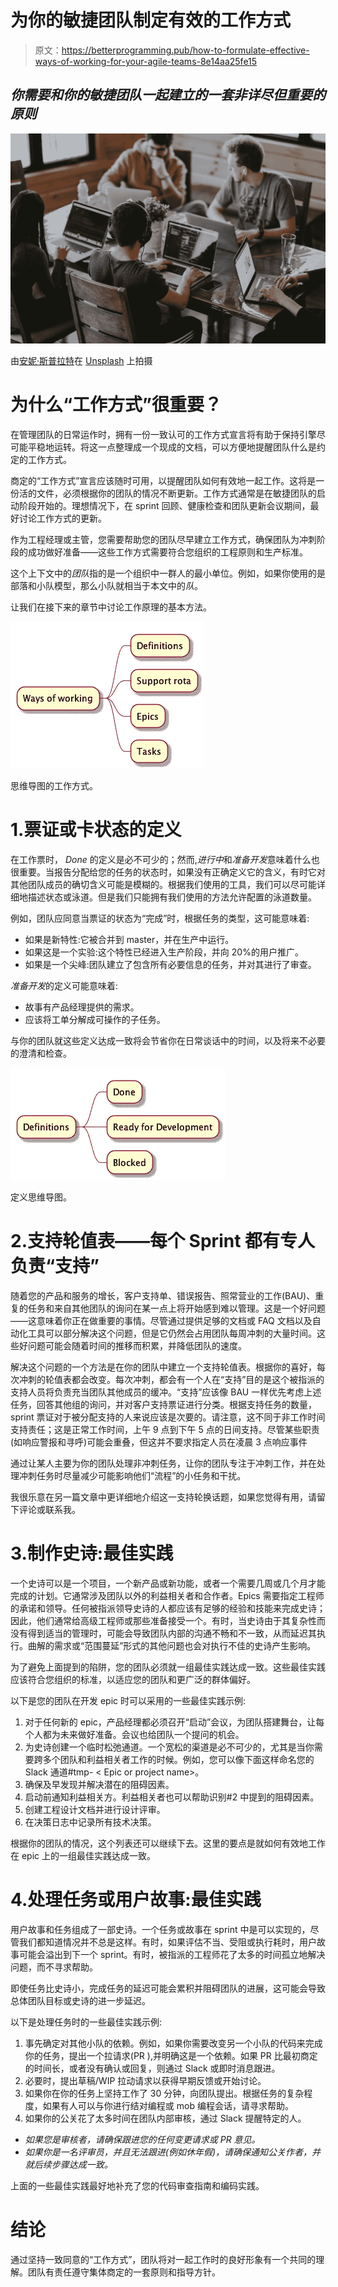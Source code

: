 # 为你的敏捷团队制定有效的工作方式

> 原文：<https://betterprogramming.pub/how-to-formulate-effective-ways-of-working-for-your-agile-teams-8e14aa25fe15>

## *你需要和你的敏捷团队一起建立的一套非详尽但重要的原则*

![](img/aaedf29a341203f9a0571dca8b01c0c0.png)

由[安妮·斯普拉特](https://unsplash.com/@anniespratt?utm_source=unsplash&utm_medium=referral&utm_content=creditCopyText)在 [Unsplash](https://unsplash.com/s/photos/work?utm_source=unsplash&utm_medium=referral&utm_content=creditCopyText) 上拍摄

# 为什么“工作方式”很重要？

在管理团队的日常运作时，拥有一份一致认可的工作方式宣言将有助于保持引擎尽可能平稳地运转。将这一点整理成一个现成的文档，可以方便地提醒团队什么是约定的工作方式。

商定的“工作方式”宣言应该随时可用，以提醒团队如何有效地一起工作。这将是一份活的文件，必须根据你的团队的情况不断更新。工作方式通常是在敏捷团队的启动阶段开始的。理想情况下，在 sprint 回顾、健康检查和团队更新会议期间，最好讨论工作方式的更新。

作为工程经理或主管，您需要帮助您的团队尽早建立工作方式，确保团队为冲刺阶段的成功做好准备——这些工作方式需要符合您组织的工程原则和生产标准。

这个上下文中的*团队*指的是一个组织中一群人的最小单位。例如，如果你使用的是部落和小队模型，那么小队就相当于本文中的*队*。

让我们在接下来的章节中讨论工作原理的基本方法。

![](img/20c8b5482be0060f8011e3681551cc8b.png)

思维导图的工作方式。

# 1.票证或卡状态的定义

在工作票时， *Done* 的定义是必不可少的；然而,*进行中*和*准备开发*意味着什么也很重要。当报告分配给您的任务的状态时，如果没有正确定义它的含义，有时它对其他团队成员的确切含义可能是模糊的。根据我们使用的工具，我们可以尽可能详细地描述状态或泳道。但是我们只能拥有我们使用的方法允许配置的泳道数量。

例如，团队应同意当票证的状态为“完成”时，根据任务的类型，这可能意味着:

*   如果是新特性:它被合并到 master，并在生产中运行。
*   如果这是一个实验:这个特性已经进入生产阶段，并向 20%的用户推广。
*   如果是一个尖峰:团队建立了包含所有必要信息的任务，并对其进行了审查。

*准备开发*的定义可能意味着:

*   故事有产品经理提供的需求。
*   应该将工单分解成可操作的子任务。

与你的团队就这些定义达成一致将会节省你在日常谈话中的时间，以及将来不必要的澄清和检查。

![](img/c24faa1618a394cd84c899ae098c8809.png)

定义思维导图。

# 2.支持轮值表——每个 Sprint 都有专人负责“支持”

随着您的产品和服务的增长，客户支持单、错误报告、照常营业的工作(BAU)、重复的任务和来自其他团队的询问在某一点上将开始感到难以管理。这是一个好问题——这意味着你正在做重要的事情。尽管通过提供足够的文档或 FAQ 文档以及自动化工具可以部分解决这个问题，但是它仍然会占用团队每周冲刺的大量时间。这些好问题可能会随着时间的推移而积累，并降低团队的速度。

解决这个问题的一个方法是在你的团队中建立一个支持轮值表。根据你的喜好，每次冲刺的轮值表都会改变。每次冲刺，都会有一个人在“支持”目的是这个被指派的支持人员将负责充当团队其他成员的缓冲。“支持”应该像 BAU 一样优先考虑上述任务，回答其他组的询问，并对客户支持票证进行分类。根据支持任务的数量，sprint 票证对于被分配支持的人来说应该是次要的。请注意，这不同于非工作时间支持责任；这是正常工作时间，上午 9 点到下午 5 点的日间支持。尽管某些职责(如响应警报和寻呼)可能会重叠，但这并不要求指定人员在凌晨 3 点响应事件

通过让某人主要为你的团队处理非冲刺任务，让你的团队专注于冲刺工作，并在处理冲刺任务时尽量减少可能影响他们“流程”的小任务和干扰。

我很乐意在另一篇文章中更详细地介绍这一支持轮换话题，如果您觉得有用，请留下评论或联系我。

# 3.制作史诗:最佳实践

一个史诗可以是一个项目，一个新产品或新功能，或者一个需要几周或几个月才能完成的计划。它通常涉及团队以外的利益相关者和合作者。Epics 需要指定工程师的承诺和领导。任何被指派领导史诗的人都应该有足够的经验和技能来完成史诗；因此，他们通常给高级工程师或那些准备接受一个。有时，当史诗由于其复杂性而没有得到适当的管理时，可能会导致团队内部的沟通不畅和不一致，从而延迟其执行。曲解的需求或“范围蔓延”形式的其他问题也会对执行不佳的史诗产生影响。

为了避免上面提到的陷阱，您的团队必须就一组最佳实践达成一致。这些最佳实践应该符合您组织的标准，以适应您的团队和更广泛的群体偏好。

以下是您的团队在开发 epic 时可以采用的一些最佳实践示例:

1.  对于任何新的 epic，产品经理都必须召开“启动”会议，为团队搭建舞台，让每个人都为未来做好准备。会议也给团队一个提问的机会。
2.  为史诗创建一个临时松弛通道。一个宽松的渠道是必不可少的，尤其是当你需要跨多个团队和利益相关者工作的时候。例如，您可以像下面这样命名您的 Slack 通道#tmp- < Epic or project name>。
3.  确保及早发现并解决潜在的阻碍因素。
4.  启动前通知利益相关方。利益相关者也可以帮助识别#2 中提到的阻碍因素。
5.  创建工程设计文档并进行设计评审。
6.  在决策日志中记录所有技术决策。

根据你的团队的情况，这个列表还可以继续下去。这里的要点是就如何有效地工作在 epic 上的一组最佳实践达成一致。

# 4.处理任务或用户故事:最佳实践

用户故事和任务组成了一部史诗。一个任务或故事在 sprint 中是可以实现的，尽管我们都知道情况并不总是这样。有时，如果评估不当、受阻或执行耗时，用户故事可能会溢出到下一个 sprint。有时，被指派的工程师花了太多的时间孤立地解决问题，而不寻求帮助。

即使任务比史诗小，完成任务的延迟可能会累积并阻碍团队的进展，这可能会导致总体团队目标或史诗的进一步延迟。

以下是处理任务时的一些最佳实践示例:

1.  事先确定对其他小队的依赖。例如，如果你需要改变另一个小队的代码来完成你的任务，提出一个拉请求(PR ),并明确这是一个依赖。如果 PR 比最初商定的时间长，或者没有确认或回复，则通过 Slack 或即时消息跟进。
2.  必要时，提出草稿/WIP 拉动请求以获得早期反馈或开始讨论。
3.  如果你在你的任务上坚持工作了 30 分钟，向团队提出。根据任务的复杂程度，如果有人可以与你进行结对编程或 mob 编程会话，请寻求帮助。
4.  如果你的公关花了太多时间在团队内部审核，通过 Slack 提醒特定的人。

*   *如果您是审核者，请确保跟进您的任何变更请求或 PR 意见。*
*   *如果你是一名评审员，并且无法跟进(例如休年假)，请确保通知公关作者，并就后续步骤达成一致。*

上面的一些最佳实践最好地补充了您的代码审查指南和编码实践。

# 结论

通过坚持一致同意的“工作方式”，团队将对一起工作时的良好形象有一个共同的理解。团队有责任遵守集体商定的一套原则和指导方针。